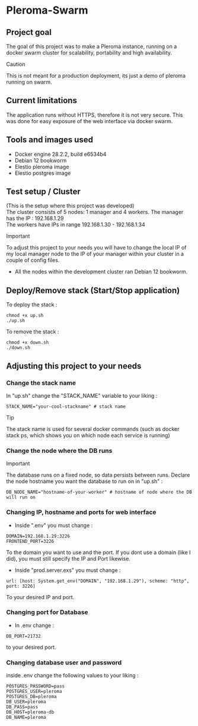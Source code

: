 # Pleroma-Swarm
## Project goal
The goal of this project was to make a Pleroma instance, running on a docker swarm cluster for scalability, portability and high availability.
> [!CAUTION]
> This is not meant for a production deployment, its just a demo of pleroma running on swarm.
## Current limitations
The application runs without HTTPS, therefore it is not very secure. This was done for easy exposure of the web interface via docker swarm.
## Tools and images used
- Docker engine 28.2.2, build e6534b4
- Debian 12 bookworm
- Elestio pleroma image
- Elestio postgres image
## Test setup / Cluster
(This is the setup where this project was developed)<br>
The cluster consists of 5 nodes: 1 manager and 4 workers.
The manager has the IP : 192.168.1.29<br>
The workers have IPs in range 192.168.1.30 - 192.168.1.34

> [!IMPORTANT]
>To adjust this project to your needs you will have to change the local IP of my local manager node to the IP of your manager within your cluster in a couple of config files.

- All the nodes within the development cluster ran Debian 12 bookworm.
## Deploy/Remove stack (Start/Stop application)
To deploy the stack : 
```
chmod +x up.sh
./up.sh
```
To remove the stack :
```
chmod +x down.sh
./down.sh
```
## Adjusting this project to your needs
### Change the stack name
In "up.sh" change the "STACK_NAME" variable to your liking :
```
STACK_NAME="your-cool-stackname" # stack name
```
> [!TIP]
> The stack name is used for several docker commands (such as docker stack ps, which shows you on which node each service is running)
### Change the node where the DB runs
> [!IMPORTANT]
>The database runs on a fixed node, so data persists between runs. Declare the node hostname you want the database to run on in "up.sh" :
```
DB_NODE_NAME="hostname-of-your-worker" # hostname of node where the DB will run on
```
### Changing IP, hostname and ports for web interface
- Inside ".env" you must change :
```
DOMAIN=192.168.1.29:3226
FRONTEND_PORT=3226
```
To the domain you want to use and the port. If you dont use a domain (like I did), you must still specify the IP and Port likewise.
- Inside "prod.server.exs" you must change :
```
url: [host: System.get_env("DOMAIN", "192.168.1.29"), scheme: "http", port: 3226]
```
To your desired IP and port.
### Changing port for Database
- In .env change :
```
DB_PORT=21732
```
to your desired port.
### Changing database user and password
inside .env change the following values to your liking : 
```
POSTGRES_PASSWORD=pass
POSTGRES_USER=pleroma
POSTGRES_DB=pleroma
DB_USER=pleroma
DB_PASS=pass
DB_HOST=pleroma-db
DB_NAME=pleroma
```